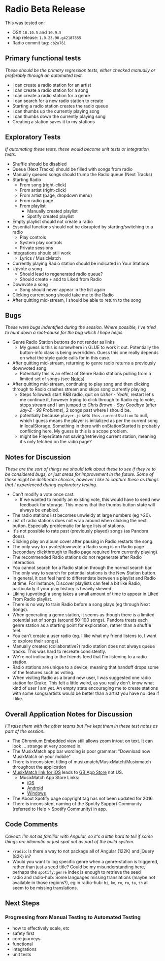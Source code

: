# Radio Beta Release

This was tested on:

* OSX `10.10.5` and `10.9.5`
* App release: `1.0.23.90.g42187855`
* Radio commit tag: `cb2a761`

## Primary functional tests

*These should be the primary regression tests, either checked manually or preferably through an automated test.*

* I can create a radio station for an artist
* I can create a radio station for a song
* I can create a radio station for a genre
* I can search for a new radio station to create
* Starting a radio station creates the radio queue
* I can thumbs up the currently playing song
* I can thumbs down the currently playing song
* Creating a station saves it to my stations

## Exploratory Tests

*If automating these tests, these would become unit tests or integration tests.*

* Shuffle should be disabled
* Queue (Next Tracks) should be filled with songs from radio
* Manually queued songs should trump the Radio queue (Next Tracks)
* Starting Radio
    * From song (right-click)
    * From artist (right-click)
    * From artist (page, dropdown menu)
    * From radio page
    * From playlist
        * Manually created playlist
        * Spotify created playlist
* Empty playlist should not create a radio
* Essential functions should not be disrupted by starting/switching to a radio
  * Play controls
  * System play controls
  * Private sessions
* Integrations should still work
  * Lyrics / MusicMatch
* Currently playing Radio station should be indicated in Your Stations
* Upvote a song
    - Should lead to regenerated radio queue?
    - Should create + add to Liked from Radio
* Downvote a song
    - Song should never appear in the list again
* Clicking current song should take me to the Radio
* After quitting mid-stream, I should be able to return to the song


## Bugs

*These were bugs indentified during the session. Where possible, I've tried to hunt down a root-cause for the bug which I hope helps.*

* Genre Radio Station buttons do not render as links
    - My guess is this is somewhere in GLUE to work it out. Potentially the button-info class is being overridden. Guess this one really depends on what the style guide calls for in this case.
* After quitting mid-stream, returning to genre radio returns a previously downvoted song.
    - Potentially this is an effect of Genre Radio stations pulling from a limited set of songs (see [Notes](#notes-for-discussion))
* After quitting mid-stream, continuing to play song and then clicking through to Radio crashes stream and skips song currently playing
    - Steps followed: start R&B radio, quit on *Usher - Yeah!*, restart let's me continue it, however trying to click through to Radio eg to vote, stops stream and I am jumped to *Chris Brown - Say Goodbye* (after *Jay-Z - 99 Problems*), 2 songs past where I should be.
    - potentially because `player.js` sets `this.currentStation` to null, which I guess means the player is initialized as per the current song in localStorage. Something in there with onStationStarted is probably conflicting here. My guess is this is a scope problem.
    - might be PlayerState not saving/retrieving current station, meaning it's only fetched on the radio page?

## Notes for Discussion

*These are the sort of things we should talk about these to see if they're to be considered bugs, or just areas for improvement in the future. Some of these might be deliberate choices, however I like to capture these as things that I experienced during exploratory testing.*

* Can't modify a vote once cast.
    - If we wanted to modify an existing vote, this would have to send new feedback for storage. This means that the thumbs button state will always be enabled.
* The radio stations list becomes unwieldy at large numbers (eg >20).
* List of radio stations does not wrap around when clicking the next button. Especially problematic for large lists of stations.
* It's not possible to rate past (previously played) songs (as Pandora does).
* Clicking play on album cover after pausing in Radio restarts the song.
* The only way to upvote/downvote a Radio song is on Radio page (secondary clickthrough to Radio page required from currently playing).
* The recommended Radio stations do not regenerate after Radio interaction.
* You cannot search for a Radio station through the normal search bar. The only way to search for potential stations is the New Station button.
* In general, it can feel hard to differentiate between a playlist and Radio at time. For instance, Discover playlists can feel a bit like Radio, particularly if your play history is heavily skewed.
* Liking (upvoting) a song takes a small amount of time to appear in Liked From Radio playlist.
* There is no way to train Radio before a song plays (eg through Next Songs).
* When generating a genre station, it seems as though there is a limited potential set of songs (around 50-100 songs). Pandora treats each genre station as a starting point for exploration, rather than a shuffle feel.
* You can't create a user radio (eg. I like what my friend listens to, I want to explore their songs).
* Manually created (collaborative?) radio station does not always queue tracks. This was hard to recreate consistently.
* We're not indicating to the friends feed that I'm listening to a radio station.
* Radio stations are unique to a device, meaning that handoff drops some of the features such as voting.
* When visiting Radio as a brand new user, I was suggested one radio station for Drake. This felt a little weird, as you really don't know what kind of user I am yet. An empty state encouraging me to create stations with some songs/artists would be better than a artist you have no idea if I like.

## Overall Application Notes for Discussion

*I'll raise them with the other teams but I've kept them in these test notes as part of the session.*

* The Chromium Embedded view still allows zoom in/out on text. It can look ... strange at very zoomed in.
* The MusixMatch app bar wording is poor grammar: "Download now MusixMatch on your mobile"
* There is inconsistent titling of musixmatch/MusixMatch/Musixmatch throughout the application
* [MusixMatch link for iOS](http://bit.ly/iPhonemXm) leads to [GB App Store](https://itunes.apple.com/gb/app/musixmatch-lyrics-player/id448278467?mt=8) not US.
    - MusixMatch App Store Links:
        - [iOS](http://bit.ly/iPhonemXm)
        - [Android](http://bit.ly/androidmXm)
        - [Windows](http://bit.ly/wp7mXm)
* The About Spotify page copyright tag has not been updated for 2016.
* There is inconsistent naming of the Spotify Support Community (referred to Help > Spotify Community) in app.

## Code Comments

*Caveat: I'm not as familiar with Angular, so it's a little hard to tell if some things are idiomatic or just spat out as part of the build system.*

* `/radio`: Is there a way to not package all of Angular (122K) and jQuery (82K) in?
* Would you want to log specific genre when a genre-station is triggered, rather than just a seed title? Could be my misunderstanding here, perhaps the `spotify:genre` index is enough to retrieve the seed
* radio and radio-hub: Some languages missing translations (maybe not available in those regions?), eg in radio-hub: `hi`, `ko`, `ro`, `ru`, `ta`, `th` all seem to be missing translations.

## Next Steps

### Progressing from Manual Testing to Automated Testing

- how to effectively scale, etc
- safety first
- core journeys
- functional
- integrations
- unit tests



